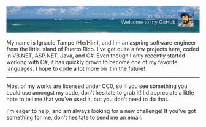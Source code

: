 ![Welcome Image](https://raw.githubusercontent.com/igtampe/igtampe/master/GithubBanner4.png)

My name is Ignacio Tampe (He/Him), and I'm an aspring software engineer from the little island of Puerto Rico. I've got quite a few projects here, coded in VB.NET, ASP.NET, Java, and C#. Even though I only recently started working with C#, it has quickly grown to become one of my favorite languages. I hope to code a lot more on it in the future!

----

Most of my works are licensed under CC0, so if you see something you could use amongst my code, don't hesitate to grab it! I'd appreciate a little note to tell me that you've used it, but you don't need to do that.

I'm eager to help, and am always looking for a new challenge! If you've got something for me, don't hesitate to send me an email.

<!--
**igtampe/igtampe** is a ✨ _special_ ✨ repository because its `README.md` (this file) appears on your GitHub profile.

Here are some ideas to get you started:

- 🔭 I’m currently working on ...
- 🌱 I’m currently learning ...
- 👯 I’m looking to collaborate on ...
- 🤔 I’m looking for help with ...
- 💬 Ask me about ...
- 📫 How to reach me: ...
- 😄 Pronouns: ...
- ⚡ Fun fact: ...
-->
